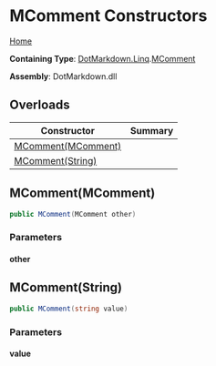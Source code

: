 # MComment Constructors

[Home](../../../../README.md#_top)

**Containing Type**: [DotMarkdown.Linq](../../README.md#_top)\.[MComment](../README.md#_top)

**Assembly**: DotMarkdown\.dll

## Overloads

| Constructor | Summary |
| ----------- | ------- |
| [MComment(MComment)](#DotMarkdown_Linq_MComment__ctor_DotMarkdown_Linq_MComment_) | |
| [MComment(String)](#DotMarkdown_Linq_MComment__ctor_System_String_) | |

## MComment\(MComment\) <a name="DotMarkdown_Linq_MComment__ctor_DotMarkdown_Linq_MComment_"></a>

```csharp
public MComment(MComment other)
```

### Parameters

#### other

## MComment\(String\) <a name="DotMarkdown_Linq_MComment__ctor_System_String_"></a>

```csharp
public MComment(string value)
```

### Parameters

#### value

